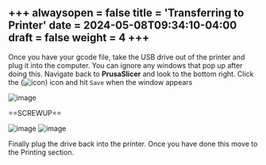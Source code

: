 +++
alwaysopen = false
title = 'Transferring to Printer'
date = 2024-05-08T09:34:10-04:00
draft = false
weight = 4
+++
---
Once you have your gcode file, take the USB drive out of the printer and plug it into the computer. You can ignore any windows that pop up after doing this. Navigate back to **PrusaSlicer** and look to the bottom right. Click the (![icon](/images/103.PNG)) icon and hit `Save` when the window appears

![image](/images/104.PNG)

==SCREWUP==

![image](/images/105.PNG)
![image](/images/106.PNG)

Finally plug the drive back into the printer. Once you have done this move to the Printing section.
